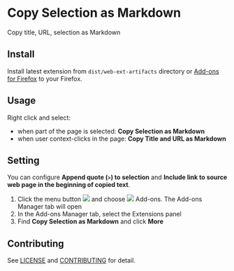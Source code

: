 # Copy Selection as Markdown

Copy title, URL, selection as Markdown

## Install

Install latest extension from `dist/web-ext-artifacts` directory or [Add-ons for Firefox](https://addons.mozilla.org/en-US/firefox/addon/copy-selection-as-markdown/) to your Firefox.

## Usage

Right click and select:

- when part of the page is selected: **Copy Selection as Markdown**
- when user context-clicks in the page: **Copy Title and URL as Markdown**

## Setting

You can configure **Append quote (<code>&gt;</code>) to selection** and **Include link to source web page in the beginning of copied text**.

1. Click the menu button ![](https://prod-cdn.sumo.mozilla.net/uploads/gallery/images/2017-10-22-15-37-15-18c775.png) and choose ![](https://prod-cdn.sumo.mozilla.net/uploads/gallery/images/2017-10-30-08-25-40-b7327f.png) Add-ons. The Add-ons Manager tab will open
2. In the Add-ons Manager tab, select the Extensions panel
3. Find **Copy Selection as Markdown** and click **More**

## Contributing

See [LICENSE](LICENSE) and [CONTRIBUTING](CONTRIBUTING.md) for detail.
